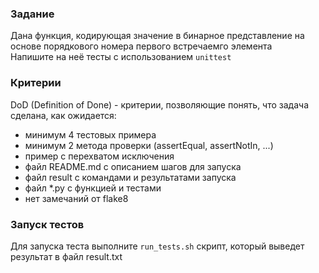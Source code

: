 ### Задание


Дана функция, кодирующая значение в бинарное представление на основе порядкового номера первого встречаемго элемента<br/>
Напишите на неё тесты с использованием `unittest`


### Критерии


DoD (Definition of Done) - критерии, позволяющие понять, что задача сделана, как ожидается:

- минимум 4 тестовых примера
- минимум 2 метода проверки (assertEqual, assertNotIn, ...)
- пример с перехватом исключения
- файл README.md с описанием шагов для запуска
- файл result с командами и результатами запуска
- файл *.py с функцией и тестами
- нет замечаний от flake8


### Запуск тестов


Для запуска теста выполните `run_tests.sh` скрипт, который выведет результат в файл result.txt